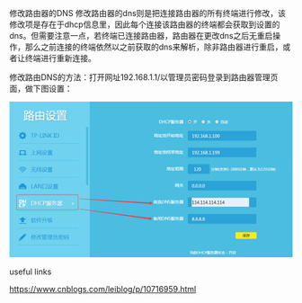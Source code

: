 
修改路由器的DNS
修改路由器的dns则是把连接路由器的所有终端进行修改，该修改项是存在于dhcp信息里，因此每个连接该路由器的终端都会获取到设置的dns。但需要注意一点，若终端已连接路由器，路由器在更改dns之后无重启操作，那么之前连接的终端依然以之前获取的dns来解析，除非路由器进行重启，或者让终端进行重新连接。

修改路由DNS的方法：打开网址192.168.1.1/以管理员密码登录到路由器管理页面，做下图设置：

![这是图片](../../img/Network-dns-1.png "Magic Gardens")





useful links

https://www.cnblogs.com/leiblog/p/10716959.html

